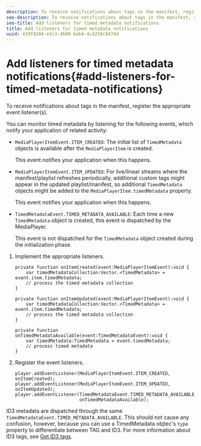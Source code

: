 ```yaml
---
description: To receive notifications about tags in the manifest, register the appropriate event listener(s).
seo-description: To receive notifications about tags in the manifest, register the appropriate event listener(s).
seo-title: Add listeners for timed metadata notifications
title: Add listeners for timed metadata notifications
uuid: 419f4204-e3c3-4608-beb4-4cd259c8474d
---
```


# Add listeners for timed metadata notifications{#add-listeners-for-timed-metadata-notifications}

To receive notifications about tags in the manifest, register the appropriate event listener(s).

You can monitor timed metadata by listening for the following events, which notify your application of related activity:

* `MediaPlayerItemEvent.ITEM_CREATED`: The initial list of `TimedMetadata` objects is available after the `MediaPlayerItem` is created.

  This event notifies your application when this happens. 

* `MediaPlayerItemEvent.ITEM_UPDATED`: For live/linear streams where the manifest/playlist refreshes periodically, additional custom tags might appear in the updated playlist/manifest, so additional `TimedMetadata` objects might be added to the `MediaPlayerItem.timedMetadata` property.

  This event notifies your application when this happens. 

* `TimedMetadataEvent.TIMED_METADATA_AVAILABLE`: Each time a new `TimedMetadata` object is created, this event is dispatched by the MediaPlayer.

  This event is not dispatched for the `TimedMetadata` object created during the initialization phase.

1. Implement the appropriate listeners.

   ```
   private function onItemCreated(event:MediaPlayerItemEvent):void { 
       var timedMetadataCollection:Vector.<TimedMetadata> = event.item.timedMetadata; 
       // process the timed metadata collection 
   } 
         
   private function onItemUpdated(event:MediaPlayerItemEvent):void { 
       var timedMetadataCollection:Vector.<TimedMetadata> = event.item.timedMetadata; 
       // process the timed metadata collection 
   } 
         
   private function onTimedMetadataAvailable(event:TimedMetadataEvent):void { 
       var timedMetadata:TimedMetadata = event.timedMetadata; 
       // process timed metadata 
   }
   ```

1. Register the event listeners.

   ```
   player.addEventListener(MediaPlayerItemEvent.ITEM_CREATED, onItemCreated); 
   player.addEventListener(MediaPlayerItemEvent.ITEM_UPDATED, onItemUpdated); 
   player.addEventListener(TimedMetadataEvent.TIMED_METADATA_AVAILABLE,  
                           onTimedMetadataAvailable);
   ```

ID3 metadata are dispatched through the same `TimedMetadataEvent.TIMED_METADATA_AVAILABLE`. This should not cause any confusion, however, because you can use a TimedMetadata objtec's `type` property to differentiate between TAG and ID3. For more information about ID3 tags, see [Get ID3 tags](../../../tvsdk-1.4-for-desktop-hls/r-psdk-dhls-1.4-notification-system/notification-system/t-psdk-dhls-1.4-id3-metadata-retrieve.md).

